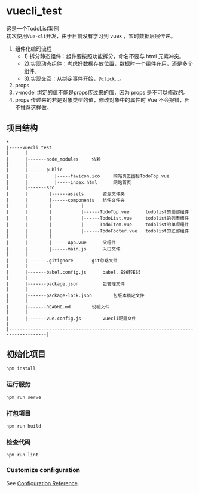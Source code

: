 # vuecli_test
这是一个TodoList案例  
初次使用`Vue-cli`开发，由于目前没有学习到 vuex ，暂时数据层层传递。
1. 组件化编码流程
    * 1).拆分静态组件：组件要按照功能拆分，命名不要与 html 元素冲突。
    * 2).实现动态组件：考虑好数据存放位置，数据时一个组件在用，还是多个组件。
    * 3).实现交互：从绑定事件开始，`@click`...。
2. props
3. v-model 绑定的值不能是props传过来的值，因为 props 是不可以修改的。
4. props 传过来的若是对象类型的值，修改对象中的属性时 Vue 不会报错，但不推荐这样做。
## 项目结构
```
*
|-----vuecli_test
|      |
|      |-------node_modules     依赖
|      |
|      |-------public
|      |          |-----favicon.ico     网站页签图标TodoTop.vue
|      |          |-----index.html      网站首页
|      |-------src
|      |        |------assets       资源文件夹
|      |        |------components   组件文件夹
|      |        |           |
|      |        |           |------TodoTop.vue      todolist的顶部组件
|      |        |           |------TodoList.vue     todolist的列表组件
|      |        |           |------TodoItem.vue     todolist的单项组件
|      |        |           |------TodoFooter.vue   todolist的底部组件
|      |        |
|      |        |------App.vue      父组件
|      |        |------main.js      入口文件
|      |
|      |-------.gitignore       git忽略文件
|      |
|      |-------babel.config.js      babel，ES6转ES5
|      |
|      |-------package.json         包管理文件
|      |
|      |-------package-lock.json        包版本锁定文件
|      |
|      |-------README.md        说明文件
|      |
|      |-------vue.config.js        vuecli配置文件
|
|------------------------------------------------------------------------------------|

```

## 初始化项目
```
npm install
```

### 运行服务
```
npm run serve
```

### 打包项目
```
npm run build
```

### 检查代码
```
npm run lint
```

### Customize configuration
See [Configuration Reference](https://cli.vuejs.org/config/).
